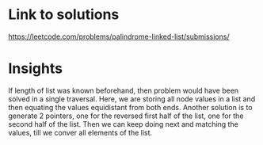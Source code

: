 # Link to solutions
https://leetcode.com/problems/palindrome-linked-list/submissions/

# Insights
If length of list was known beforehand, then problem would have been solved in a single traversal. Here, we are storing all node values in a list and then equating the values equidistant from both ends. Another solution is to generate 2 pointers, one for the reversed first half of the list, one for the second half of the list. Then we can keep doing next and matching the values, till we conver all elements of the list.
